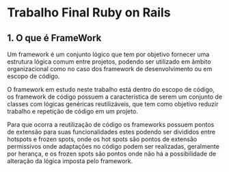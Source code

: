 # Trabalho Final Ruby on Rails

## 1. O que é FrameWork

  Um framework é um conjunto lógico que tem por objetivo fornecer uma estrutura lógica comum entre projetos, podendo ser utilizado em âmbito organizacional como no caso dos framework de desenvolvimento ou em escopo de código.

  O framework em estudo neste trabalho está dentro do escopo de código, os framework de código possuem a característica de serem um conjunto de classes com lógicas genéricas reutilizáveis, que tem como objetivo reduzir trabalho e repetição de código em um projeto.

  Para que ocorra a reutilização de código os frameworks possuem pontos de extensão para suas funcionalidades estes podendo ser divididos entre hotspots e frozen spots, onde os hot spots são pontos de extensão permissivos onde adaptações no código podem ser realizadas, geralmente por herança, e os frozen spots são pontos onde não há a possibilidade de alteração da lógica imposta pelo framework.
